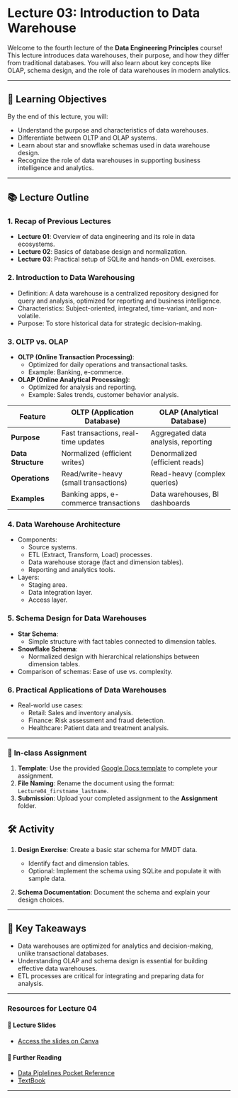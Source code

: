 # **Lecture 03: Introduction to Data Warehouse**

Welcome to the fourth lecture of the **Data Engineering Principles** course! This lecture introduces data warehouses, their purpose, and how they differ from traditional databases. You will also learn about key concepts like OLAP, schema design, and the role of data warehouses in modern analytics.

---

## 🎯 **Learning Objectives**
By the end of this lecture, you will:
- Understand the purpose and characteristics of data warehouses.
- Differentiate between OLTP and OLAP systems.
- Learn about star and snowflake schemas used in data warehouse design.
- Recognize the role of data warehouses in supporting business intelligence and analytics.

---

## 📚 **Lecture Outline**

### 1. **Recap of Previous Lectures**
   - **Lecture 01**: Overview of data engineering and its role in data ecosystems.
   - **Lecture 02**: Basics of database design and normalization.
   - **Lecture 03**: Practical setup of SQLite and hands-on DML exercises.

### 2. **Introduction to Data Warehousing**
   - Definition: A data warehouse is a centralized repository designed for query and analysis, optimized for reporting and business intelligence.
   - Characteristics: Subject-oriented, integrated, time-variant, and non-volatile.
   - Purpose: To store historical data for strategic decision-making.

### 3. **OLTP vs. OLAP**
   - **OLTP (Online Transaction Processing)**:
     - Optimized for daily operations and transactional tasks.
     - Example: Banking, e-commerce.
   - **OLAP (Online Analytical Processing)**:
     - Optimized for analysis and reporting.
     - Example: Sales trends, customer behavior analysis.

| Feature          | OLTP (Application Database)         | OLAP (Analytical Database)       |
|-----------------|------------------------------------|----------------------------------|
| **Purpose**     | Fast transactions, real-time updates | Aggregated data analysis, reporting |
| **Data Structure** | Normalized (efficient writes)   | Denormalized (efficient reads)   |
| **Operations**  | Read/write-heavy (small transactions) | Read-heavy (complex queries) |
| **Examples**    | Banking apps, e-commerce transactions | Data warehouses, BI dashboards |


### 4. **Data Warehouse Architecture**
   - Components:
     - Source systems.
     - ETL (Extract, Transform, Load) processes.
     - Data warehouse storage (fact and dimension tables).
     - Reporting and analytics tools.
   - Layers:
     - Staging area.
     - Data integration layer.
     - Access layer.

### 5. **Schema Design for Data Warehouses**
   - **Star Schema**:
     - Simple structure with fact tables connected to dimension tables.
   - **Snowflake Schema**:
     - Normalized design with hierarchical relationships between dimension tables.
   - Comparison of schemas: Ease of use vs. complexity.

### 6. **Practical Applications of Data Warehouses**
   - Real-world use cases:
     - Retail: Sales and inventory analysis.
     - Finance: Risk assessment and fraud detection.
     - Healthcare: Patient data and treatment analysis.

---
### 📝 **In-class Assignment**
1. **Template**: Use the provided [Google Docs template](https://docs.google.com/document/d/1pnFcJMD60s7axZ195MbQuxNfZSzVf0uYNNLPZXWCAW4/edit?usp=sharing) to complete your assignment.
2. **File Naming**: Rename the document using the format: `Lecture04_firstname_lastname`.
3. **Submission**: Upload your completed assignment to the **Assignment** folder.


## 🛠️ **Activity**
1. **Design Exercise**: Create a basic star schema for MMDT data.
   - Identify fact and dimension tables.
   - Optional: Implement the schema using SQLite and populate it with sample data.

2. **Schema Documentation**: Document the schema and explain your design choices.

---

## 📌 **Key Takeaways**
- Data warehouses are optimized for analytics and decision-making, unlike transactional databases.
- Understanding OLAP and schema design is essential for building effective data warehouses.
- ETL processes are critical for integrating and preparing data for analysis.

---

### **Resources for Lecture 04**

#### 📑 **Lecture Slides**
- [Access the slides on Canva](https://www.canva.com/design/DAGeWfr3oOQ/el0lKlRJJPhrHePYjPcd0A/view?utm_content=DAGeWfr3oOQ&utm_campaign=designshare&utm_medium=link2&utm_source=uniquelinks&utlId=h7f152b91b3)

#### 📂 **Further Reading**
- [Data Piplelines Pocket Reference](https://www.amazon.com/Data-Pipelines-Pocket-Reference-Processing/dp/1492087831)
- [TextBook](https://www.amazon.com/Fundamentals-Data-Engineering-Robust-Systems/dp/1098108302)

---


